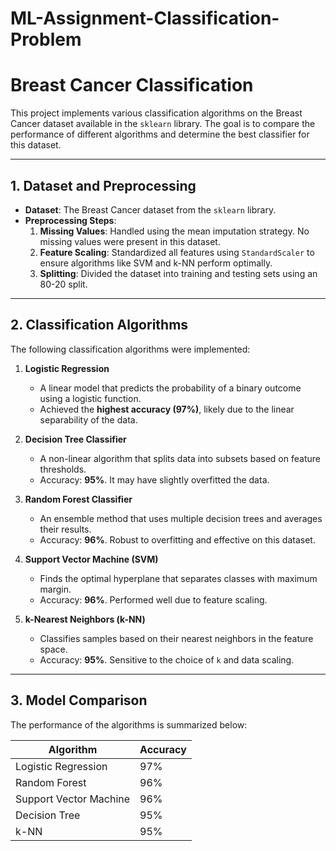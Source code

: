 # ML-Assignment-Classification-Problem

# Breast Cancer Classification

This project implements various classification algorithms on the Breast Cancer dataset available in the `sklearn` library. The goal is to compare the performance of different algorithms and determine the best classifier for this dataset.

---

## **1. Dataset and Preprocessing**

- **Dataset**: The Breast Cancer dataset from the `sklearn` library.
- **Preprocessing Steps**:
  1. **Missing Values**: Handled using the mean imputation strategy. No missing values were present in this dataset.
  2. **Feature Scaling**: Standardized all features using `StandardScaler` to ensure algorithms like SVM and k-NN perform optimally.
  3. **Splitting**: Divided the dataset into training and testing sets using an 80-20 split.

---

## **2. Classification Algorithms**

The following classification algorithms were implemented:

1. **Logistic Regression**
   - A linear model that predicts the probability of a binary outcome using a logistic function.
   - Achieved the **highest accuracy (97%)**, likely due to the linear separability of the data.

2. **Decision Tree Classifier**
   - A non-linear algorithm that splits data into subsets based on feature thresholds.
   - Accuracy: **95%**. It may have slightly overfitted the data.

3. **Random Forest Classifier**
   - An ensemble method that uses multiple decision trees and averages their results.
   - Accuracy: **96%**. Robust to overfitting and effective on this dataset.

4. **Support Vector Machine (SVM)**
   - Finds the optimal hyperplane that separates classes with maximum margin.
   - Accuracy: **96%**. Performed well due to feature scaling.

5. **k-Nearest Neighbors (k-NN)**
   - Classifies samples based on their nearest neighbors in the feature space.
   - Accuracy: **95%**. Sensitive to the choice of `k` and data scaling.

---

## **3. Model Comparison**

The performance of the algorithms is summarized below:

| Algorithm             | Accuracy |
|-----------------------|----------|
| Logistic Regression   | 97%   |
| Random Forest         | 96%   |
| Support Vector Machine| 96%   |
| Decision Tree         | 95%   |
| k-NN                  | 95%   |
